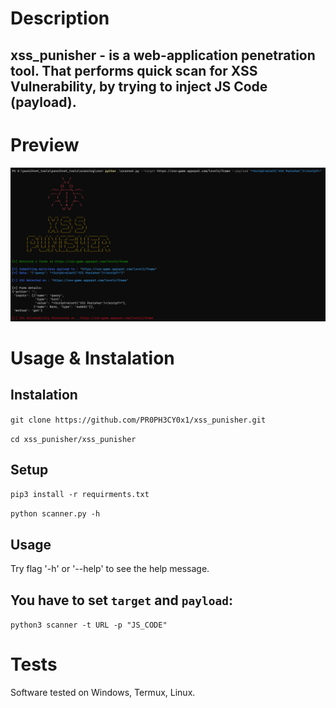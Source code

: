 # Description

xss_punisher - is a web-application penetration tool. 
That performs quick scan for XSS Vulnerability, by trying to inject JS Code (payload).
-----

# Preview

![preview](/imgs/preview.png)

# Usage & Instalation

Instalation
---
`git clone https://github.com/PR0PH3CY0x1/xss_punisher.git`

`cd xss_punisher/xss_punisher`

Setup
---

`pip3 install -r requirments.txt`

`python scanner.py -h`

Usage
---

Try flag '-h' or '--help' to see the help message.

You have to set `target` and `payload`:
----

`python3 scanner -t URL -p "JS_CODE"`

# Tests
Software tested on Windows, Termux, Linux.
